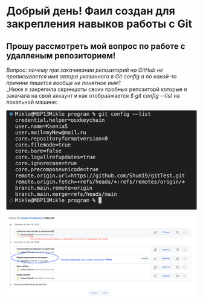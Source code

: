 # Добрый день! Фаил создан для закрепления навыков работы с Git
## __Прошу рассмотреть мой вопрос по работе с удалленым репозиторием!__

_Вопрос: почему при закачивании репозиторий на GitHub не прописывается имя автора указанного в Git config а по какой-то причине пишется вообще не понятное имя?_
<br> _Ниже я закрепила скриншоты своих пробных репозиторй которые я закачала на свой аккаунт и как отобраажается _$ git config --list_ на локальной машине:

![git_config_--list](gitConfigList.png)

![Скрин репозиитория на GitHub](gitHubHistory.png)
